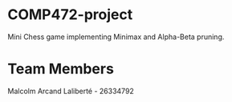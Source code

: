 # COMP472-project
Mini Chess game implementing Minimax and Alpha-Beta pruning.

# Team Members
Malcolm Arcand Laliberté - 26334792